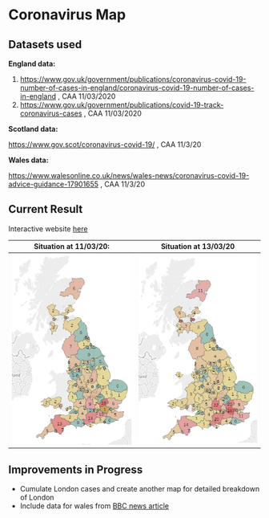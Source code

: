 # Coronavirus Map

## Datasets used

**England data:**
1. https://www.gov.uk/government/publications/coronavirus-covid-19-number-of-cases-in-england/coronavirus-covid-19-number-of-cases-in-england , CAA 11/03/2020
2. https://www.gov.uk/government/publications/covid-19-track-coronavirus-cases , CAA 11/03/2020

**Scotland data:**

https://www.gov.scot/coronavirus-covid-19/ , CAA 11/3/20

**Wales data:**

https://www.walesonline.co.uk/news/wales-news/coronavirus-covid-19-advice-guidance-17901655 , CAA 11/3/20

## Current Result

Interactive website [here](https://terenceneo.github.io/Data-Visualisations/VirusinUK.html)

Situation at 11/03/20:            | Situation at 13/03/20
:--------------------------------:|:-------------------------:
![110320 map](Tab_map_110320.png) | ![130320 map](Tab_map_130320.png)

## Improvements in Progress

- Cumulate London cases and create another map for detailed breakdown of London
- Include data for wales from [BBC news article](https://www.bbc.co.uk/news/uk-wales-51856495)
